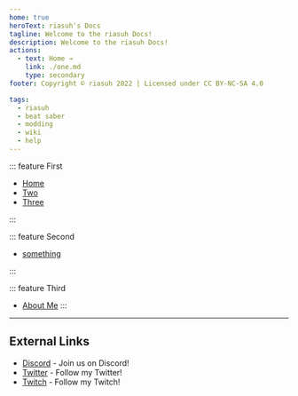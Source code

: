 ```yaml
---
home: true
heroText: riasuh's Docs
tagline: Welcome to the riasuh Docs!
description: Welcome to the riasuh Docs!
actions:
  - text: Home →
    link: ./one.md
    type: secondary
footer: Copyright © riasuh 2022 | Licensed under CC BY-NC-SA 4.0

tags:
  - riasuh
  - beat saber
  - modding
  - wiki
  - help
---
```


<!-- markdownlint-disable MD041 -->
<!-- markdownlint-disable MD033 -->
<div class='features'>

::: feature First

* [Home](./home.md)
* [Two](./two.md)
* [Three](./three.md)


:::

::: feature Second

* [something](./ranking/default.md)


:::

::: feature Third

* [About Me](./default.md)
:::

</div>

---

<h2 class='noborder'>External Links</h2>
<!-- markdownlint-enable MD033 -->

* [Discord](https://discord.gg/scoresaber) - Join us on Discord!
* [Twitter](https://twitter.com/riasuh_) - Follow my Twitter!
* [Twitch](https://discord.com/invite/6PRt4Ph) - Follow my Twitch!
